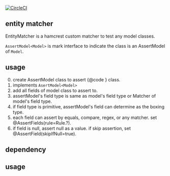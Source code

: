 [![CircleCI](https://circleci.com/gh/kishibashi3/entity-matcher/tree/master.svg?style=shield)](https://circleci.com/gh/kishibashi3/entity-matcher/tree/master)

entity matcher
---

EntityMatcher is a hamcrest custom matcher to test any model classes.


`AssertModel<Model>` is mark interface to indicate the class is an AssertModel of `Model`.
 
## usage


0. create AssertModel class to assert {@code <Model>} class.
0. implements `AsertModel<Model>`
0. add all fields of model class to assert to.
0. assertModel's field type is same as model's field type or Matcher of model's field type.
0. if field type is primitive, assertModel's field can determine as the boxing type.
0. each field can assert by equals, compare, regex, or any matcher. set @AssertFields(rule=Rule.?).
0. if field is null, assert null as a value. if skip assertion, set @AssertField(skipIfNull=true).


## dependency




## usage


